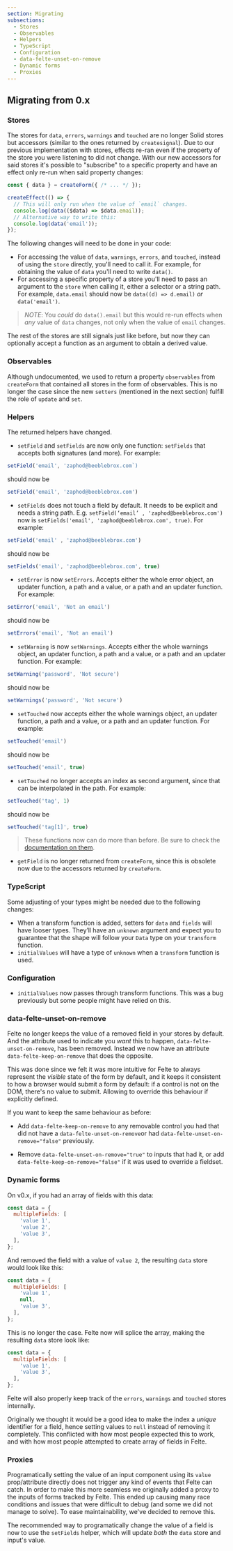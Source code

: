 ```yaml
---
section: Migrating
subsections:
  - Stores
  - Observables
  - Helpers
  - TypeScript
  - Configuration
  - data-felte-unset-on-remove
  - Dynamic forms
  - Proxies
---
```


## Migrating from 0.x

### Stores

The stores for `data`, `errors`, `warnings` and `touched` are no longer Solid stores but accessors (similar to the ones returned by `createsignal`). Due to our previous implementation with stores, effects re-ran even if the property of the store you were listening to did not change. With our new accessors for said stores it's possible to "subscribe" to a specific property and have an effect only re-run when said property changes:

```javascript
const { data } = createForm({ /* ... */ });

createEffect(() => {
  // This will only run when the value of `email` changes.
  console.log(data(($data) => $data.email));
  // Alternative way to write this:
  console.log(data('email'));
});
```

The following changes will need to be done in your code:

* For accessing the value of `data`, `warnings`, `errors`, and `touched`, instead of using the `store` directly, you'll need to call it. For example, for obtaining the value of `data` you'll need to write `data()`.
* For accessing a specific property of a store you'll need to pass an argument to the `store` when calling it, either a selector or a string path. For example, `data.email` should now be `data((d) => d.email)` _or_ `data('email')`.

> *NOTE*: You _could_ do `data().email` but this would re-run effects when _any_ value of `data` changes, not only when the value of `email` changes.

The rest of the stores are still signals just like before, but now they can optionally accept a function as an argument to obtain a derived value.

### Observables

Although undocumented, we used to return a property `observables` from `createForm` that contained all stores in the form of observables. This is no longer the case since the new `setters` (mentioned in the next section) fulfill the role of `update` and `set`.

### Helpers

The returned helpers have changed.
* `setField` and `setFields` are now only one function: `setFields` that accepts both signatures (and more). For example:
```javascript
setField('email', 'zaphod@beeblebrox.com`)
```
should now be
```javascript
setField('email', 'zaphod@beeblebrox.com')
```
* `setFields` does not touch a field by default. It needs to be explicit and needs a string path. E.g. `setField(‘email’ , 'zaphod@beeblebrox.com')` now is `setFields('email', 'zaphod@beeblebrox.com', true)`. For example:
```javascript
setField('email' , 'zaphod@beeblebrox.com')
```
should now be
```javascript
setFields('email', 'zaphod@beeblebrox.com', true)
```
* `setError` is now `setErrors`. Accepts either the whole error object, an updater function, a path and a value, or a path and an updater function. For example:
```javascript
setError('email', 'Not an email')
```
should now be
```javascript
setErrors('email', 'Not an email')
```
*  `setWarning` is now `setWarnings`. Accepts either the whole warnings object, an updater function, a path and a value, or a path and an updater function. For example:
```javascript
setWarning('password', 'Not secure')
```
should now be
```javascript
setWarnings('password', 'Not secure')
```
* `setTouched` now accepts either the whole warnings object, an updater function, a path and a value, or a path and an updater function. For example:
```javascript
setTouched('email')
```
should now be
```javascript
setTouched('email', true)
```
* `setTouched` no longer accepts an index as second argument, since that can be interpolated in the path. For example:
```javascript
setTouched('tag', 1)
```
should now be
```javascript
setTouched('tag[1]', true)
```

> These functions now can do more than before. Be sure to check the [documentation on them](/docs/solid/helper-functions#setters).

* `getField` is no longer returned from `createForm`, since this is obsolete now due to the accessors returned by `createForm`.

### TypeScript

Some adjusting of your types might be needed due to the following changes:

* When a transform function is added, setters for  `data` and `fields` will have looser types. They’ll have an `unknown` argument and expect you to guarantee that the shape will follow your `Data` type on your `transform` function.
* `initialValues` will have a type of `unknown` when a `transform` function is used.

### Configuration

* `initialValues` now passes through transform functions. This was a bug previously but some people might have relied on this.

### data-felte-unset-on-remove

Felte no longer keeps the value of a removed field in your stores by default. And the attribute used to indicate you _want_ this to happen, `data-felte-unset-on-remove`, has been removed. Instead we now have an attribute `data-felte-keep-on-remove` that does the opposite.

This was done since we felt it was more intuitive for Felte to always represent the _visible_ state of the form by default, and it keeps it consistent to how a browser would submit a form by default: if a control is not on the DOM, there's no value to submit. Allowing to override this behaviour if explicitly defined.

If you want to keep the same behaviour as before:

* Add `data-felte-keep-on-remove` to any removable control you had that did not have a `data-felte-unset-on-remove`or had `data-felte-unset-on-remove="false"` previously.

* Remove `data-felte-unset-on-remove="true"` to inputs that had it, or add `data-felte-keep-on-remove="false"` if it was used to override a fieldset.

### Dynamic forms

On v0.x, if you had an array of fields with this data:

```javascript
const data = {
  multipleFields: [
    'value 1',
    'value 2',
    'value 3',
  ],
};
```

And removed the field with a value of `value 2`, the resulting `data` store would look like this:

```javascript
const data = {
  multipleFields: [
    'value 1',
    null,
    'value 3',
  ],
};
```

This is no longer the case. Felte now will splice the array, making the resulting `data` store look like:

```javascript
const data = {
  multipleFields: [
    'value 1',
    'value 3',
  ],
};
```

Felte will also properly keep track of the `errors`, `warnings` and `touched` stores internally.

Originally we thought it would be a good idea to make the index a _unique_ identifier for a field, hence setting values to `null` instead of removing it completely. This conflicted with how most people expected this to work, and with how most people attempted to create array of fields in Felte.

### Proxies

Programatically setting the value of an input component using its `value` prop/attribute directly does not trigger any kind of events that Felte can catch. In order to make this more seamless we originally added a proxy to the inputs of forms tracked by Felte. This ended up causing many race conditions and issues that were difficult to debug (and some we did not manage to solve). To ease maintainability, we've decided to remove this.

The recommended way to programatically change the value of a field is now to use the `setFields` helper, which will update _both_ the `data` store and input's value.
